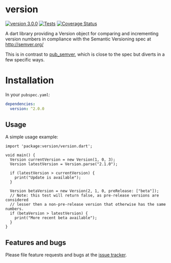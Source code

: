 # version
[![version 3.0.0](https://img.shields.io/badge/pub-3.0.0-brightgreen.svg)](https://pub.dartlang.org/packages/version)
[![Tests](https://github.com/dartninja/version/workflows/Tests/badge.svg)](https://github.com/dartninja/version/actions/workflows/test.yml)
[![Coverage Status](https://coveralls.io/repos/github/dartninja/version/badge.svg?branch=master)](https://coveralls.io/github/dartninja/version?branch=master)

A dart library providing a Version object for comparing and incrementing version numbers in compliance with the Semantic Versioning spec at http://semver.org/

This is in contrast to [pub_semver][pub_semver], which is close to the spec but diverts in a few specific ways.

[pub_semver]: https://pub.dartlang.org/packages/pub_semver

# Installation
In your `pubspec.yaml`:

```yaml
dependencies:
  version: ^2.0.0
```

## Usage

A simple usage example:

    import 'package:version/version.dart';
    
    void main() {
      Version currentVersion = new Version(1, 0, 3);
      Version latestVersion = Version.parse("2.1.0");
    
      if (latestVersion > currentVersion) {
        print("Update is available");
      }
    
      Version betaVersion = new Version(2, 1, 0, preRelease: ["beta"]);
      // Note: this test will return false, as pre-release versions are considered
      // lesser then a non-pre-release version that otherwise has the same numbers.
      if (betaVersion > latestVersion) {
        print("More recent beta available");
      }
    }

## Features and bugs

Please file feature requests and bugs at the [issue tracker][tracker].

[tracker]: https://github.com/dartninja/version/issues
